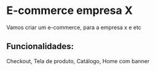 # E-commerce empresa X

Vamos criar um e-commerce, para a empresa x e etc

## Funcionalidades:

Checkout, Tela de produto, Catálogo, Home com banner